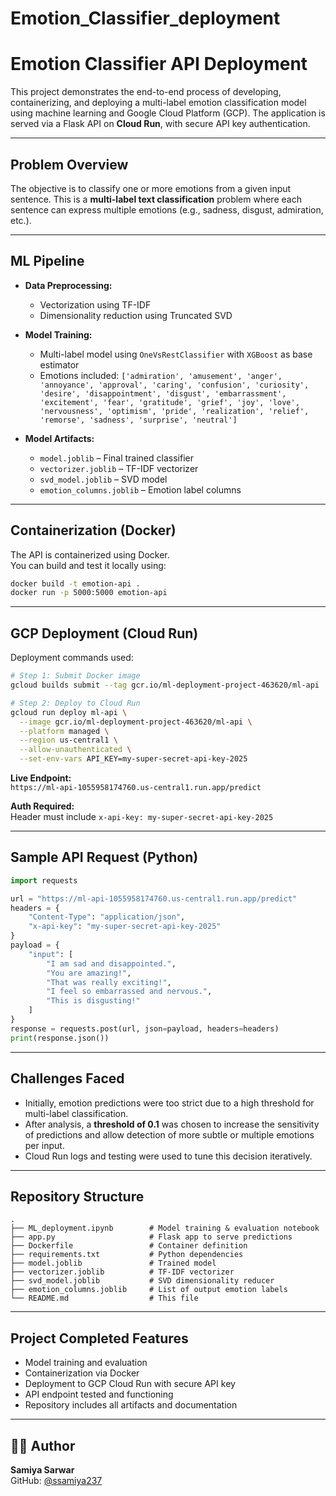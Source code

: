 # Emotion_Classifier_deployment
# Emotion Classifier API Deployment

This project demonstrates the end-to-end process of developing, containerizing, and deploying a multi-label emotion classification model using machine learning and Google Cloud Platform (GCP). The application is served via a Flask API on **Cloud Run**, with secure API key authentication.

---

## Problem Overview

The objective is to classify one or more emotions from a given input sentence. This is a **multi-label text classification** problem where each sentence can express multiple emotions (e.g., sadness, disgust, admiration, etc.).

---

## ML Pipeline

- **Data Preprocessing:**
  - Vectorization using TF-IDF
  - Dimensionality reduction using Truncated SVD

- **Model Training:**
  - Multi-label model using `OneVsRestClassifier` with `XGBoost` as base estimator
  - Emotions included: `['admiration', 'amusement', 'anger', 'annoyance', 'approval', 'caring', 'confusion', 'curiosity', 'desire', 'disappointment', 'disgust', 'embarrassment', 'excitement', 'fear', 'gratitude', 'grief', 'joy', 'love', 'nervousness', 'optimism', 'pride', 'realization', 'relief', 'remorse', 'sadness', 'surprise', 'neutral']`

- **Model Artifacts:**
  - `model.joblib` – Final trained classifier
  - `vectorizer.joblib` – TF-IDF vectorizer
  - `svd_model.joblib` – SVD model
  - `emotion_columns.joblib` – Emotion label columns

---

## Containerization (Docker)

The API is containerized using Docker.  
You can build and test it locally using:

```bash
docker build -t emotion-api .
docker run -p 5000:5000 emotion-api
```

---

## GCP Deployment (Cloud Run)

Deployment commands used:

```bash
# Step 1: Submit Docker image
gcloud builds submit --tag gcr.io/ml-deployment-project-463620/ml-api

# Step 2: Deploy to Cloud Run
gcloud run deploy ml-api \
  --image gcr.io/ml-deployment-project-463620/ml-api \
  --platform managed \
  --region us-central1 \
  --allow-unauthenticated \
  --set-env-vars API_KEY=my-super-secret-api-key-2025
```

**Live Endpoint:**  
`https://ml-api-1055958174760.us-central1.run.app/predict`

**Auth Required:**  
Header must include `x-api-key: my-super-secret-api-key-2025`

---

## Sample API Request (Python)

```python
import requests

url = "https://ml-api-1055958174760.us-central1.run.app/predict"
headers = {
    "Content-Type": "application/json",
    "x-api-key": "my-super-secret-api-key-2025"
}
payload = {
    "input": [
        "I am sad and disappointed.",
        "You are amazing!",
        "That was really exciting!",
        "I feel so embarrassed and nervous.",
        "This is disgusting!"
    ]
}
response = requests.post(url, json=payload, headers=headers)
print(response.json())
```

---

## Challenges Faced

- Initially, emotion predictions were too strict due to a high threshold for multi-label classification.
- After analysis, a **threshold of 0.1** was chosen to increase the sensitivity of predictions and allow detection of more subtle or multiple emotions per input.
- Cloud Run logs and testing were used to tune this decision iteratively.

---

## Repository Structure

```
.
├── ML_deployment.ipynb        # Model training & evaluation notebook
├── app.py                     # Flask app to serve predictions
├── Dockerfile                 # Container definition
├── requirements.txt           # Python dependencies
├── model.joblib               # Trained model
├── vectorizer.joblib          # TF-IDF vectorizer
├── svd_model.joblib           # SVD dimensionality reducer
├── emotion_columns.joblib     # List of output emotion labels
└── README.md                  # This file
```

---

## Project Completed Features

- Model training and evaluation
- Containerization via Docker
- Deployment to GCP Cloud Run with secure API key
- API endpoint tested and functioning
- Repository includes all artifacts and documentation

---

## 👩‍💻 Author

**Samiya Sarwar**  
GitHub: [@ssamiya237](https://github.com/ssamiya237)

